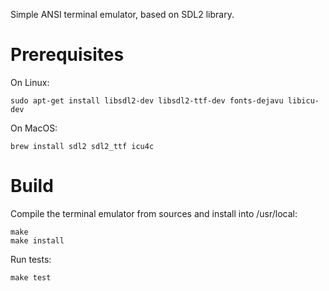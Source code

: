 Simple ANSI terminal emulator, based on SDL2 library.

# Prerequisites

On Linux:

    sudo apt-get install libsdl2-dev libsdl2-ttf-dev fonts-dejavu libicu-dev

On MacOS:

    brew install sdl2 sdl2_ttf icu4c

# Build

Compile the terminal emulator from sources and install into /usr/local:

    make
    make install

Run tests:

    make test

